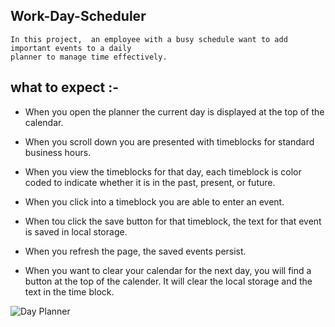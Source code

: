  ## Work-Day-Scheduler
 

    In this project,  an employee with a busy schedule want to add important events to a daily
    planner to manage time effectively.

   


## what to expect :-

- When you open the planner the current day is displayed at the top of the calendar.

- When you scroll down you are presented with timeblocks for standard business hours.

- When you view the timeblocks for that day, each timeblock is color coded to indicate 
  whether  it is in the past, present, or future.

- When you click into a timeblock you are able to enter an event.

- When tou click the save button for that timeblock, the text for that event is saved in local storage.

- When you refresh the page, the saved events persist.

- When you want to clear your calendar for the next day, you will find a button at the top of the calender. 
  It will clear the local storage and the text in the time block.

![Day Planner](Day%20Planner.gif)
